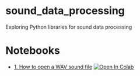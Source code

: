 # sound_data_processing
Exploring Python libraries for sound data processing

# Notebooks
* [1. How to open a WAV sound file](https://github.com/johnsolk/sound_data_processing/blob/main/sound.ipynb) [![Open In Colab](https://colab.research.google.com/assets/colab-badge.svg)](https://colab.research.google.com/github/johnsolk/sound_data_processing/blob/main/sound.ipynb)
